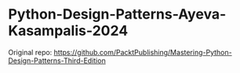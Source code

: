 # Python-Design-Patterns-Ayeva-Kasampalis-2024

Original repo: https://github.com/PacktPublishing/Mastering-Python-Design-Patterns-Third-Edition